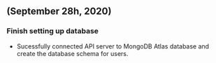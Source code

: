 ## (September 28h, 2020)

### Finish setting up database

* Sucessfully connected API server to MongoDB Atlas database and create the database schema for users.
